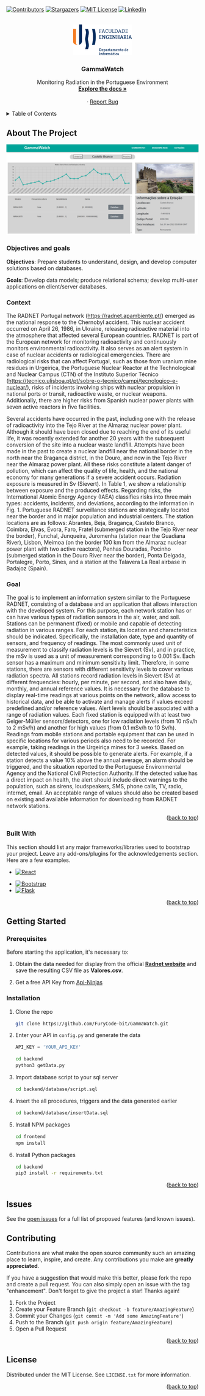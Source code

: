 <!-- Project GammaWatch: https://github.com/FuryCode-bit/GammaWatch -->
<a name="readme-top"></a>

[![Contributors][contributors-shield]][contributors-url]
[![Stargazers][stars-shield]][stars-url]
[![MIT License][license-shield]][license-url]
[![LinkedIn][linkedin-shield]][linkedin-url]

<!-- PROJECT LOGO -->
<br />
<div align="center">
  <a href="https://github.com/FuryCode-bit/GammaWatch">
    <img src="readme/fe.png" alt="Logo" height="80">
  </a>

  <h3 align="center">GammaWatch</h3>

  <p align="center"> Monitoring Radiation in the Portuguese Environment
    <br />
    <a href="https://github.com/FuryCode-bit/GammaWatch"><strong>Explore the docs »</strong></a>
    <br />
    <br />
    <!-- <a href="https://github.com/FuryCode-bit/GammaWatch">View Demo</a> -->
    ·
    <a href="https://github.com/FuryCode-bit/GammaWatch/issues">Report Bug</a>
    <!-- ·
    <a href="https://github.com/FuryCode-bit/GammaWatch/issues">Request Feature</a> -->
  </p>
</div>



<!-- TABLE OF CONTENTS -->
<details>
  <summary>Table of Contents</summary>
  <ol>
    <li>
      <a href="#about-the-project">About The Project</a>
      <ul>
        <li><a href="#built-with">Built With</a></li>
      </ul>
    </li>
    <li>
      <a href="#getting-started">Getting Started</a>
      <ul>
        <li><a href="#prerequisites">Prerequisites</a></li>
        <li><a href="#installation">Installation</a></li>
      </ul>
    </li>
    <li><a href="#contributing">Contributing</a></li>
    <li><a href="#license">License</a></li>
  </ol>
</details>



<!-- ABOUT THE PROJECT -->
## About The Project

[![Product Name Screen Shot][product-screenshot]](https://example.com)

### Objectives and goals

**Objectives**: Prepare students to understand, design, and develop computer solutions based on databases.

**Goals**: Develop data models; produce relational schema; develop multi-user applications on client/server databases.

### Context
The RADNET Portugal network (https://radnet.apambiente.pt/) emerged as the national response to the Chernobyl accident. This nuclear accident occurred on April 26, 1986, in Ukraine, releasing radioactive material into the atmosphere that affected several European countries. RADNET is part of the European network for monitoring radioactivity and continuously monitors environmental radioactivity. It also serves as an alert system in case of nuclear accidents or radiological emergencies. There are radiological risks that can affect Portugal, such as those from uranium mine residues in Urgeiriça, the Portuguese Nuclear Reactor at the Technological and Nuclear Campus (CTN) of the Instituto Superior Técnico (https://tecnico.ulisboa.pt/pt/sobre-o-tecnico/campi/tecnologico-e-nuclear/), risks of incidents involving ships with nuclear propulsion in national ports or transit, radioactive waste, or nuclear weapons. Additionally, there are higher risks from Spanish nuclear power plants with seven active reactors in five facilities.

Several accidents have occurred in the past, including one with the release of radioactivity into the Tejo River at the Almaraz nuclear power plant. Although it should have been closed due to reaching the end of its useful life, it was recently extended for another 20 years with the subsequent conversion of the site into a nuclear waste landfill. Attempts have been made in the past to create a nuclear landfill near the national border in the north near the Bragança district, in the Douro, and now in the Tejo River near the Almaraz power plant. All these risks constitute a latent danger of pollution, which can affect the quality of life, health, and the national economy for many generations if a severe accident occurs. Radiation exposure is measured in Sv (Sievert). In Table 1, we show a relationship between exposure and the produced effects. Regarding risks, the International Atomic Energy Agency (IAEA) classifies risks into three main types: accidents, incidents, and deviations, according to the information in Fig. 1. Portuguese RADNET surveillance stations are strategically located near the border and in major population and industrial centers. The station locations are as follows: Abrantes, Beja, Bragança, Castelo Branco, Coimbra, Elvas, Évora, Faro, Fratel (submerged station in the Tejo River near the border), Funchal, Junqueira, Juromenha (station near the Guadiana River), Lisbon, Meimoa (on the border 100 km from the Almaraz nuclear power plant with two active reactors), Penhas Douradas, Pocinho (submerged station in the Douro River near the border), Ponta Delgada, Portalegre, Porto, Sines, and a station at the Talavera La Real airbase in Badajoz (Spain).

### Goal
The goal is to implement an information system similar to the Portuguese RADNET, consisting of a database and an application that allows interaction with the developed system. For this purpose, each network station has or can have various types of radiation sensors in the air, water, and soil. Stations can be permanent (fixed) or mobile and capable of detecting radiation in various ranges. For each station, its location and characteristics should be indicated. Specifically, the installation date, type and quantity of sensors, and frequency of readings. The most commonly used unit of measurement to classify radiation levels is the Sievert (Sv), and in practice, the mSv is used as a unit of measurement corresponding to 0.001 Sv. Each sensor has a maximum and minimum sensitivity limit. Therefore, in some stations, there are sensors with different sensitivity levels to cover various radiation spectra. All stations record radiation levels in Sievert (Sv) at different frequencies: hourly, per minute, per second, and also have daily, monthly, and annual reference values. It is necessary for the database to display real-time readings at various points on the network, allow access to historical data, and be able to activate and manage alerts if values exceed predefined and/or reference values. Alert levels should be associated with a range of radiation values. Each fixed station is equipped with at least two Geiger-Müller sensors/detectors, one for low radiation levels (from 10 nSv/h to 2 mSv/h) and another for high values (from 0.1 mSv/h to 10 Sv/h). Readings from mobile stations and portable equipment that can be used in specific locations for various periods also need to be recorded. For example, taking readings in the Urgeiriça mines for 3 weeks. Based on detected values, it should be possible to generate alerts. For example, if a station detects a value 10% above the annual average, an alarm should be triggered, and the situation reported to the Portuguese Environmental Agency and the National Civil Protection Authority. If the detected value has a direct impact on health, the alert should include direct warnings to the population, such as sirens, loudspeakers, SMS, phone calls, TV, radio, internet, email. An acceptable range of values should also be created based on existing and available information for downloading from RADNET network stations.

<p align="right">(<a href="#readme-top">back to top</a>)</p>



### Built With

This section should list any major frameworks/libraries used to bootstrap your project. Leave any add-ons/plugins for the acknowledgements section. Here are a few examples.

<!-- * [![Next][Next.js]][Next-url] -->
* [![React][React.js]][React-url]
<!-- * [![Vue][Vue.js]][Vue-url] -->
<!-- * [![Angular][Angular.io]][Angular-url]
* [![Svelte][Svelte.dev]][Svelte-url]
* [![Laravel][Laravel.com]][Laravel-url] -->
* [![Bootstrap][Bootstrap.com]][Bootstrap-url]
* [![Flask][flask]][Flask-url]
<!-- * [![JQuery][JQuery.com]][JQuery-url] -->

<p align="right">(<a href="#readme-top">back to top</a>)</p>



<!-- GETTING STARTED -->
## Getting Started

### Prerequisites

Before starting the application, it's necessary to:

1. Obtain the data needed for display from the official [**Radnet website**](https://radnet.apambiente.pt/) and save the resulting CSV file as **Valores.csv**.

2. Get a free API Key from [Api-Ninjas](https://api-ninjas.com/)

### Installation

1. Clone the repo
   ```sh
   git clone https://github.com/FuryCode-bit/GammaWatch.git
   ```

2. Enter your API in `config.py` and generate the data
   ```python
   API_KEY = 'YOUR_API_KEY'
   ```
   ```sh
   cd backend
   python3 getData.py
   ```


3. Import database script to your sql server
   ```sh
   cd backend/database/script.sql
   ```

4. Insert the all procedures, triggers and the data generated earlier
   ```sh
   cd backend/database/insertData.sql
   ```

5. Install NPM packages
      ```sh
   cd frontend
   npm install
   ```

6. Install Python packages
      ```sh
   cd backend
   pip3 install -r requirements.txt
   ```

<p align="right">(<a href="#readme-top">back to top</a>)</p>

<!-- Issues -->
## Issues

See the [open issues](https://github.com/FuryCode-bit/GammaWatch/issues) for a full list of proposed features (and known issues).

<!-- CONTRIBUTING -->
## Contributing

Contributions are what make the open source community such an amazing place to learn, inspire, and create. Any contributions you make are **greatly appreciated**.

If you have a suggestion that would make this better, please fork the repo and create a pull request. You can also simply open an issue with the tag "enhancement".
Don't forget to give the project a star! Thanks again!

1. Fork the Project
2. Create your Feature Branch (`git checkout -b feature/AmazingFeature`)
3. Commit your Changes (`git commit -m 'Add some AmazingFeature'`)
4. Push to the Branch (`git push origin feature/AmazingFeature`)
5. Open a Pull Request

<p align="right">(<a href="#readme-top">back to top</a>)</p>



<!-- LICENSE -->
## License

Distributed under the MIT License. See `LICENSE.txt` for more information.

<p align="right">(<a href="#readme-top">back to top</a>)</p>

<!-- MARKDOWN LINKS & IMAGES -->

[contributors-shield]: https://img.shields.io/github/contributors/FuryCode-bit/GammaWatch.svg?style=for-the-badge
[contributors-url]: https://github.com/FuryCode-bit/GammaWatch/graphs/contributors
[forks-shield]: https://img.shields.io/github/forks/FuryCode-bit/GammaWatch.svg?style=for-the-badge
[forks-url]: https://github.com/FuryCode-bit/GammaWatch/network/members
[stars-shield]: https://img.shields.io/github/stars/FuryCode-bit/GammaWatch.svg?style=for-the-badge
[stars-url]: https://github.com/FuryCode-bit/GammaWatch/stargazers
[issues-shield]: https://img.shields.io/github/issues/FuryCode-bit/GammaWatch.svg?style=for-the-badge
[issues-url]: https://github.com/FuryCode-bit/GammaWatch/issues
[license-shield]: https://img.shields.io/github/license/FuryCode-bit/GammaWatch.svg?style=for-the-badge
[license-url]: https://github.com/FuryCode-bit/GammaWatch/blob/master/LICENSE.txt
[linkedin-shield]: https://img.shields.io/badge/-LinkedIn-black.svg?style=for-the-badge&logo=linkedin&colorB=555
[linkedin-url]: https://linkedin.com/in/bernardeswebdev
[product-screenshot]: readme/estacao.png
[Next.js]: https://img.shields.io/badge/next.js-000000?style=for-the-badge&logo=nextdotjs&logoColor=white
[Next-url]: https://nextjs.org/
[React.js]: https://img.shields.io/badge/React-20232A?style=for-the-badge&logo=react&logoColor=61DAFB
[React-url]: https://reactjs.org/
[Vue.js]: https://img.shields.io/badge/Vue.js-35495E?style=for-the-badge&logo=vuedotjs&logoColor=4FC08D
[Vue-url]: https://vuejs.org/
[Angular.io]: https://img.shields.io/badge/Angular-DD0031?style=for-the-badge&logo=angular&logoColor=white
[Angular-url]: https://angular.io/
[Svelte.dev]: https://img.shields.io/badge/Svelte-4A4A55?style=for-the-badge&logo=svelte&logoColor=FF3E00
[Svelte-url]: https://svelte.dev/
[Laravel.com]: https://img.shields.io/badge/Laravel-FF2D20?style=for-the-badge&logo=laravel&logoColor=white
[Laravel-url]: https://laravel.com
[Bootstrap.com]: https://img.shields.io/badge/Bootstrap-563D7C?style=for-the-badge&logo=bootstrap&logoColor=white
[Bootstrap-url]: https://getbootstrap.com
[flask]: https://img.shields.io/badge/flask-0769AD?style=for-the-badge&logo=flask&logoColor=white
[Flask-url]: https://flask.palletsprojects.com/en/3.0.x/
[JQuery.com]: https://img.shields.io/badge/jQuery-0769AD?style=for-the-badge&logo=jquery&logoColor=white
[JQuery-url]: https://jquery.com 
